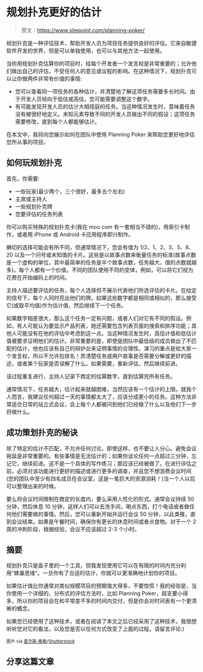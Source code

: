 # 规划扑克更好的估计

> 原文：<https://www.sitepoint.com/planning-poker/>

规划扑克是一种评估技术，帮助开发人员为项目任务提供良好的评估。它来自敏捷软件开发的世界，但是可以单独使用，也可以与其他方法一起使用。

当你用规划扑克估算你的项目时，给每个开发者一个发言权是非常重要的；允许他们做出自己的评估，不受任何人的意见或议程的影响。在这种情况下，规划扑克可以让你做两件非常有价值的事情:

*   您可以查看同一项任务的各种估计，并清楚地了解这项任务需要多长时间。由于开发人员倾向于低估或高估，您可能需要调整这个数字。
*   有可能发现开发人员的估计大相径庭的任务。当这种情况发生时，意味着任务没有被很好地定义。未知元素导致不同的开发人员做出不同的假设；这项任务需要修改，直到每个人都能够估计。

在本文中，我将向您展示如何在团队中使用 Planning Poker 来帮助您更好地评估您所从事的项目。

## 如何玩规划扑克

首先，你需要:

*   一些玩家(最少两个，三个很好，最多五个左右)
*   主席或主持人
*   一些规划扑克牌
*   您要评估的任务列表

你可以购买特殊的规划扑克卡(我在 moo.com 有一套相当不错的)，用索引卡制作，或者用 iPhone 或 Android 卡应用程序即兴制作。

确切的选择可能会有所不同，但通常情况下，您会有值为 1/2、1、2、3、5、8、20 以及一个问号或未知值的卡片。这些是以故事点数来衡量任务的标准(故事点数是一个虚构的单位，其中最简单的任务是半个故事点数，任务越大，值的点数就越多)。每个人都有一个价值。不同的团队使用不同的变体，例如，可以将它们视为花费在开始编码上的时间。

主持人描述要评估的任务，每个人选择但不展示代表他们所选评估的卡片。在给定的信号下，每个人同时亮出他们的牌。如果这些数字都是相同或相似的，那么接受它(或取平均值)作为估计值，然后继续下一个任务。

如果数字相差很大，那么这个任务一定有问题，或者人们对它有不同的假设。例如，有人可能认为要显示产品列表，她还需要包含列表页面的搜索和排序功能；其他人可能没有在他的评估中考虑到这一点。当这种情况发生时，高估计值和低估计值被要求证明他们的估计。非常重要的是，即使是团队中最低级的成员做出了不匹配的估计，他也应该有自己的辩护台来证明事情的合理性。演习的重点是给大家一个发言权，所以不允许拉排名！弄清楚任务或用户故事是否需要分解或更好的描述，或者某个玩家是否误解了什么。如果需要，重新评估，然后继续前进。

该过程重复进行，主持人记录下商定的估算数字，直到估算完所有任务。

通常情况下，任务越大，估计起来就越困难，当然应该有一个估计的上限。就我个人而言，我建议任何超过一天的事情都太大了，应该分成更小的任务。这种方法非常适合日常的站立式会议，会上每个人都被问到他们已经做了什么以及他们下一步将做什么。

## 成功策划扑克的秘诀

除了特定的估计不匹配，不允许任何讨论。即使这样，也不要让人分心。避免会议拖延是非常重要的。有些事情是无法估计的；如果你谈论任何一点超过三分钟，忘记它，继续前进。这不是一个具体的写作练习；那应该已经被做了。在进行评估之前，必须对该功能进行更好的描述或进行更多的调查，并且您不想浪费会议时间(您的团队中至少有四名成员在会议室，这是一笔巨大的资源消耗！)当一个人以后可以整理出来的时候。

要么将会议时间限制在商定的长度内，要么采用人性化的形式。通常会议持续 50 分钟，然后休息 10 分钟，这样人们可以去洗手间，喝点东西，打个电话或者做任何他们需要做的事情。然后，您可以重新开始并运行会议 50 分钟，以此类推，直到会议结束。如果是午餐时间，确保你有更长的休息时间或者点食物。对于一个 2 周的冲刺阶段，根据经验，会议不应该超过 2-3 个小时。

## 摘要

规划扑克只是盒子里的一个工具，但我发现使用它可以在有限的时间内充分利用“蜂巢思维”。一旦你有了合适的估计，你就可以更准确地计划你的项目。

如果估计值比你通常对类似规模项目的预期值大得多，不要惊慌！我的经验是，当你使用一个详细的、分布式的评估方法时，比如 Planning Poker，超支要小得多，所以你的项目会在和平常差不多的时间内交付，但是你会对时间表有一个更清晰的概念。

如果您已经使用了这种技术，或者在阅读了本文之后已经采用了这种技术，我很想听听您对它的看法，以及您是否以任何方式改变了上面的过程。请留言评论:)

<small>图片 via [查尔斯·泰勒](http://www.shutterstock.com/gallery-6748p1.html)/[Shutterstock](http://www.shutterstock.com/)</small>

## 分享这篇文章